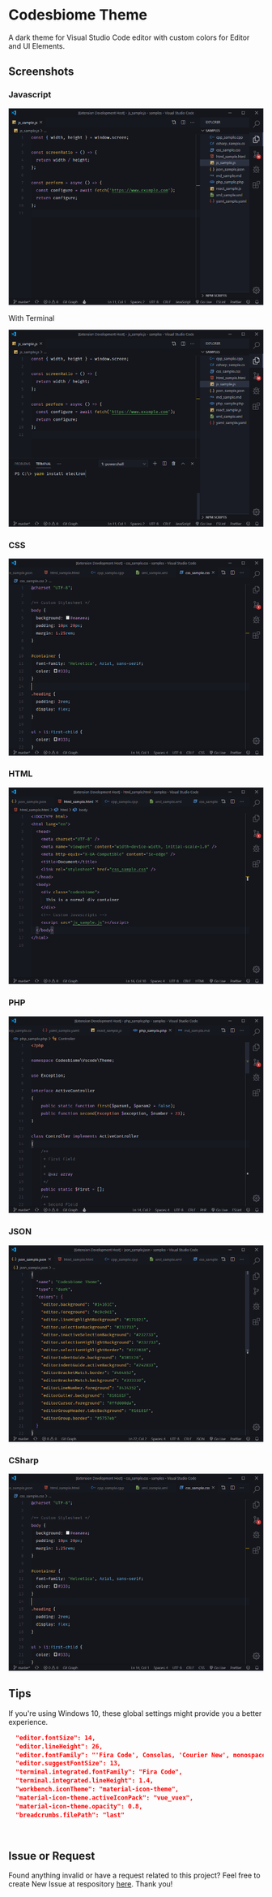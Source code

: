 # Codesbiome Theme

A dark theme for Visual Studio Code editor with custom colors for Editor and UI Elements.

## Screenshots

### Javascript

<img src="assets/s_js_sidebar.png" />

With Terminal

<img src="assets/s_js_terminal.png" />

### CSS

<img src="assets/s_css.png" />

### HTML

<img src="assets/s_html.png" />

### PHP

<img src="assets/s_php.png" />

### JSON

<img src="assets/s_json.png" />

### CSharp

<img src="assets/s_css.png" />

<br />

## Tips

If you're using Windows 10, these global settings might provide you a better experience.

```json
  "editor.fontSize": 14,
  "editor.lineHeight": 26,
  "editor.fontFamily": "'Fira Code', Consolas, 'Courier New', monospace",
  "editor.suggestFontSize": 13,
  "terminal.integrated.fontFamily": "Fira Code",
  "terminal.integrated.lineHeight": 1.4,
  "workbench.iconTheme": "material-icon-theme",
  "material-icon-theme.activeIconPack": "vue_vuex",
  "material-icon-theme.opacity": 0.8,
  "breadcrumbs.filePath": "last"
```

<br />

## Issue or Request

Found anything invalid or have a request related to this project?
Feel free to create New Issue at respository <a href="https://github.com/codesbiome/vscode-codesbiome-theme/issues">here</a>. Thank you!
